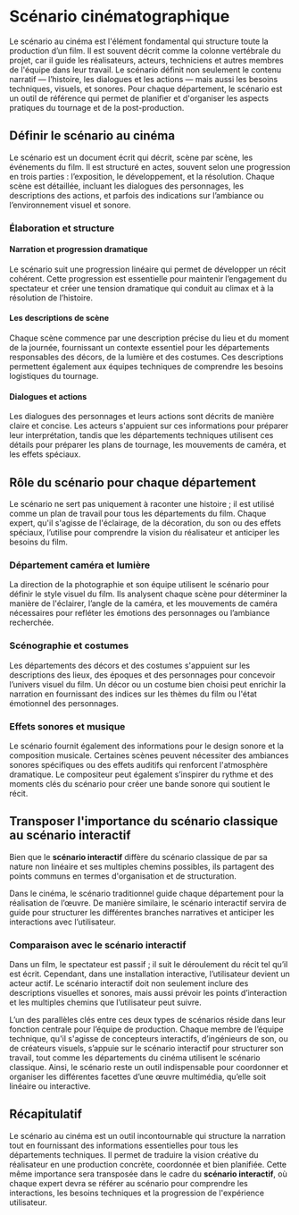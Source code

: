 # Scénario cinématographique

Le scénario au cinéma est l'élément fondamental qui structure toute la production d’un film. Il est souvent décrit comme la colonne vertébrale du projet, car il guide les réalisateurs, acteurs, techniciens et autres membres de l'équipe dans leur travail. Le scénario définit non seulement le contenu narratif — l’histoire, les dialogues et les actions — mais aussi les besoins techniques, visuels, et sonores. Pour chaque département, le scénario est un outil de référence qui permet de planifier et d'organiser les aspects pratiques du tournage et de la post-production.

## Définir le scénario au cinéma

Le scénario est un document écrit qui décrit, scène par scène, les événements du film. Il est structuré en actes, souvent selon une progression en trois parties : l’exposition, le développement, et la résolution. Chaque scène est détaillée, incluant les dialogues des personnages, les descriptions des actions, et parfois des indications sur l’ambiance ou l’environnement visuel et sonore.

### Élaboration et structure

#### Narration et progression dramatique

Le scénario suit une progression linéaire qui permet de développer un récit cohérent. Cette progression est essentielle pour maintenir l’engagement du spectateur et créer une tension dramatique qui conduit au climax et à la résolution de l’histoire. 

#### Les descriptions de scène

Chaque scène commence par une description précise du lieu et du moment de la journée, fournissant un contexte essentiel pour les départements responsables des décors, de la lumière et des costumes. Ces descriptions permettent également aux équipes techniques de comprendre les besoins logistiques du tournage.

#### Dialogues et actions

Les dialogues des personnages et leurs actions sont décrits de manière claire et concise. Les acteurs s'appuient sur ces informations pour préparer leur interprétation, tandis que les départements techniques utilisent ces détails pour préparer les plans de tournage, les mouvements de caméra, et les effets spéciaux.

## Rôle du scénario pour chaque département

Le scénario ne sert pas uniquement à raconter une histoire ; il est utilisé comme un plan de travail pour tous les départements du film. Chaque expert, qu'il s'agisse de l'éclairage, de la décoration, du son ou des effets spéciaux, l’utilise pour comprendre la vision du réalisateur et anticiper les besoins du film.

### Département caméra et lumière

La direction de la photographie et son équipe utilisent le scénario pour définir le style visuel du film. Ils analysent chaque scène pour déterminer la manière de l'éclairer, l’angle de la caméra, et les mouvements de caméra nécessaires pour refléter les émotions des personnages ou l’ambiance recherchée.

### Scénographie et costumes

Les départements des décors et des costumes s'appuient sur les descriptions des lieux, des époques et des personnages pour concevoir l’univers visuel du film. Un décor ou un costume bien choisi peut enrichir la narration en fournissant des indices sur les thèmes du film ou l'état émotionnel des personnages.

### Effets sonores et musique

Le scénario fournit également des informations pour le design sonore et la composition musicale. Certaines scènes peuvent nécessiter des ambiances sonores spécifiques ou des effets auditifs qui renforcent l'atmosphère dramatique. Le compositeur peut également s’inspirer du rythme et des moments clés du scénario pour créer une bande sonore qui soutient le récit.

## Transposer l'importance du scénario classique au scénario interactif

Bien que le **scénario interactif** diffère du scénario classique de par sa nature non linéaire et ses multiples chemins possibles, ils partagent des points communs en termes d'organisation et de structuration. 

Dans le cinéma, le scénario traditionnel guide chaque département pour la réalisation de l’œuvre. De manière similaire, le scénario interactif servira de guide pour structurer les différentes branches narratives et anticiper les interactions avec l’utilisateur.

### Comparaison avec le scénario interactif

Dans un film, le spectateur est passif ; il suit le déroulement du récit tel qu’il est écrit. Cependant, dans une installation interactive, l’utilisateur devient un acteur actif. Le scénario interactif doit non seulement inclure des descriptions visuelles et sonores, mais aussi prévoir les points d’interaction et les multiples chemins que l’utilisateur peut suivre.

L’un des parallèles clés entre ces deux types de scénarios réside dans leur fonction centrale pour l’équipe de production. Chaque membre de l’équipe technique, qu'il s'agisse de concepteurs interactifs, d’ingénieurs de son, ou de créateurs visuels, s’appuie sur le scénario interactif pour structurer son travail, tout comme les départements du cinéma utilisent le scénario classique. Ainsi, le scénario reste un outil indispensable pour coordonner et organiser les différentes facettes d’une œuvre multimédia, qu’elle soit linéaire ou interactive.

## Récapitulatif

Le scénario au cinéma est un outil incontournable qui structure la narration tout en fournissant des informations essentielles pour tous les départements techniques. Il permet de traduire la vision créative du réalisateur en une production concrète, coordonnée et bien planifiée. Cette même importance sera transposée dans le cadre du **scénario interactif**, où chaque expert devra se référer au scénario pour comprendre les interactions, les besoins techniques et la progression de l'expérience utilisateur.

